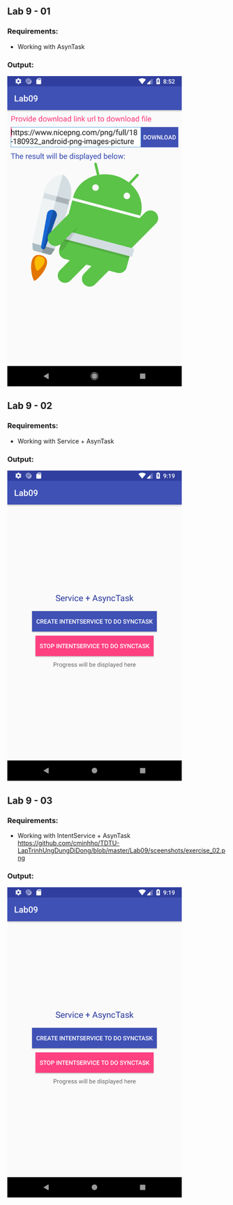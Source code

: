 ## Lab 9 - 01
### Requirements:
- Working with AsynTask

### Output:
<img width="400" src="https://github.com/cminhho/TDTU-LapTrinhUngDungDiDong/blob/master/Lab09/sceenshots/exercise_01.png" alt="Working with AsynTask"/>


## Lab 9 - 02
### Requirements:
- Working with Service + AsynTask

### Output:
<img width="400" src="https://github.com/cminhho/TDTU-LapTrinhUngDungDiDong/blob/master/Lab09/sceenshots/exercise_02.png" alt="Working with Service + AsynTask"/>

## Lab 9 - 03
### Requirements:
- Working with IntentService + AsynTask
https://github.com/cminhho/TDTU-LapTrinhUngDungDiDong/blob/master/Lab09/sceenshots/exercise_02.png

### Output:
<img width="400" src="https://github.com/cminhho/TDTU-LapTrinhUngDungDiDong/blob/master/Lab09/sceenshots/exercise_02.png" alt="Working with Service + AsynTask"/>

